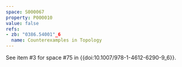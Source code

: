 ```yaml
---
space: S000067
property: P000010
value: false
refs:
- zb: "0386.54001"_6
  name: Counterexamples in Topology
---
```


See item #3 for space #75 in {{doi:10.1007/978-1-4612-6290-9_6}}.
